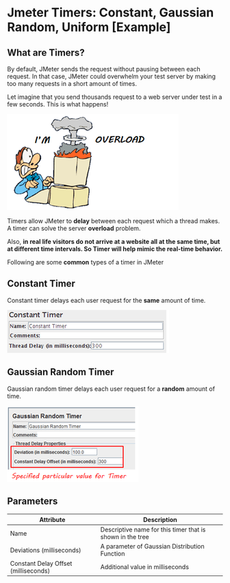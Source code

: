 # Jmeter Timers: Constant, Gaussian Random, Uniform [Example]

## What are Timers?

By default, JMeter sends the request without pausing between each request. In that case, JMeter could overwhelm your test server by making too many requests in a short amount of times.

Let imagine that you send thousands request to a web server under test in a few seconds. This is what happens!

![alt text](TimersImages/image.png)

Timers allow JMeter to **delay** between each request which a thread makes. A timer can solve the server **overload** problem.

Also, **in real life visitors do not arrive at a website all at the same time, but at different time intervals. So Timer will help mimic the real-time behavior.**

Following are some **common** types of a timer in JMeter

## Constant Timer

Constant timer delays each user request for the **same** amount of time.

![alt text](TimersImages/image2.png)

## Gaussian Random Timer

Gaussian random timer delays each user request for a **random** amount of time.

![alt text](TimersImages/image3.png)

## Parameters
| Attribute                      | Description                                           |
|--------------------------------|-------------------------------------------------------|
| Name                           | Descriptive name for this timer that is shown in the tree |
| Deviations (milliseconds)      | A parameter of Gaussian Distribution Function         |
| Constant Delay Offset (milliseconds) | Additional value in milliseconds                    |


